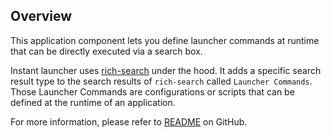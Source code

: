 ## Overview
This application component lets you define launcher commands at runtime that can be directly executed via a search box.

Instant launcher uses [rich-search](https://github.com/cuba-platform/rich-search-addon) under the hood. It adds a specific search result type to the search results of `rich-search` called `Launcher Commands`. Those Launcher Commands are configurations or scripts that can be defined at the runtime of an application.

For more information, please refer to [README](https://github.com/mariodavid/cuba-component-instant-launcher/blob/master/README.md) on GitHub.